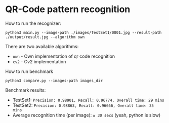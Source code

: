 # QR-Code pattern recognition

How to run the recognizer:
```
python3 main.py --image-path ./images/TestSet1/0001.jpg --result-path ./output/result.jpg --algorithm own
```

There are two available algorithms:
- `own` - Own implementation of qr code recognition
- `cv2` - Cv2 implementation

How to run benchmark
```
python3 compare.py --images-path images_dir
```

Benchmark results:
- TestSet1: `Precision: 0.98901, Recall: 0.96774, Overall time: 29 mins`
- TestSet2: `Precision: 0.98863, Recall: 0.96666, Overall time: 35 mins`
- Average recognition time (per image): `± 30 secs` (yeah, python is slow)
